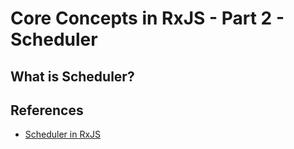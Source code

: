 # Core Concepts in RxJS - Part 2 - Scheduler

## What is Scheduler?

## References

- [Scheduler in RxJS](http://reactivex.io/rxjs/manual/overview.html#scheduler)